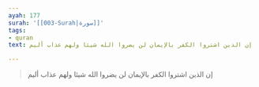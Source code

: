 ```yaml
---
ayah: 177
surah: '[[003-Surah|سورة]]'
tags:
- quran
text: إن الذين اشتروا الكفر بالإيمان لن يضروا الله شيئا ولهم عذاب أليم

---
```

> إن الذين اشتروا الكفر بالإيمان لن يضروا الله شيئا ولهم عذاب أليم

